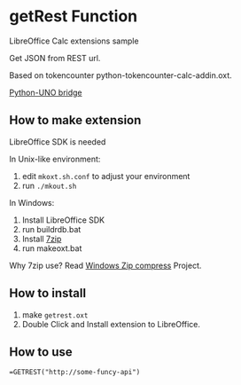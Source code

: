 # getRest Function

LibreOffice Calc extensions sample 

Get JSON from REST url.

Based on tokencounter python-tokencounter-calc-addin.oxt.

[Python-UNO bridge](http://www.openoffice.org/udk/python/python-bridge.html#examples)

## How to make extension

LibreOffice SDK is needed

In Unix-like environment:

1. edit `mkoxt.sh.conf` to adjust your environment
2. run `./mkout.sh`

In Windows:

1. Install LibreOffice SDK
2. run buildrdb.bat
3. Install [7zip](https://www.7-zip.org/)
4. run makeoxt.bat

Why 7zip use?
Read [Windows Zip compress](https://github.com/arachan/getrest/projects/1) Project.

## How to install

1. make `getrest.oxt`
2. Double Click and Install extension to LibreOffice.

## How to use

`=GETREST("http://some-funcy-api")`
